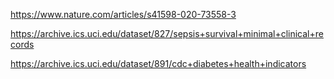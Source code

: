 https://www.nature.com/articles/s41598-020-73558-3

https://archive.ics.uci.edu/dataset/827/sepsis+survival+minimal+clinical+records

https://archive.ics.uci.edu/dataset/891/cdc+diabetes+health+indicators